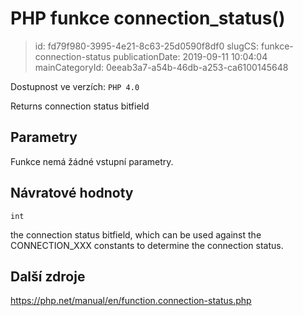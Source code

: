 PHP funkce connection_status()
================================

> id: fd79f980-3995-4e21-8c63-25d0590f8df0
> slugCS: funkce-connection-status
> publicationDate: 2019-09-11 10:04:04
> mainCategoryId: 0eeab3a7-a54b-46db-a253-ca6100145648

Dostupnost ve verzích: `PHP 4.0`

Returns connection status bitfield


Parametry
--------------

Funkce nemá žádné vstupní parametry.

Návratové hodnoty
----------------

`int`

the connection status bitfield, which can be used against the
CONNECTION_XXX constants to determine the connection
status.

Další zdroje
------------

https://php.net/manual/en/function.connection-status.php
